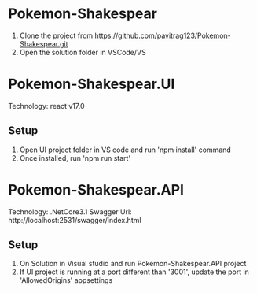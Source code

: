 # Pokemon-Shakespear
1. Clone the project from https://github.com/pavitrag123/Pokemon-Shakespear.git
2. Open the solution folder in VSCode/VS

# Pokemon-Shakespear.UI
Technology: react v17.0

## Setup
1. Open UI project folder in VS code and run 'npm install' command
2. Once installed, run 'npm run start'

# Pokemon-Shakespear.API
Technology: .NetCore3.1
Swagger Url: http://localhost:2531/swagger/index.html

## Setup
1. On Solution in Visual studio and run Pokemon-Shakespear.API project
2. If UI project is running at a port different than '3001', update the port in 'AllowedOrigins' appsettings
